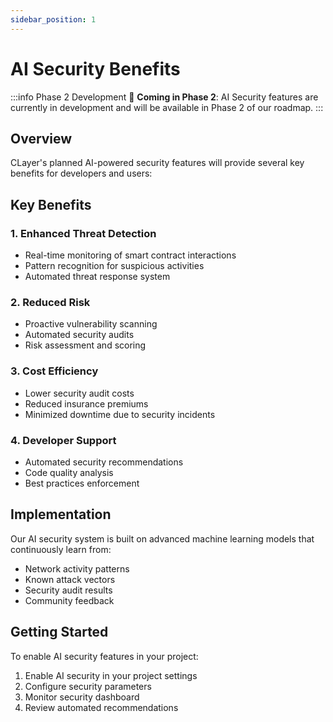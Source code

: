```yaml
---
sidebar_position: 1
---
```


# AI Security Benefits

:::info Phase 2 Development
🚧 **Coming in Phase 2**: AI Security features are currently in development and will be available in Phase 2 of our roadmap.
:::

## Overview

CLayer's planned AI-powered security features will provide several key benefits for developers and users:

## Key Benefits

### 1. Enhanced Threat Detection
- Real-time monitoring of smart contract interactions
- Pattern recognition for suspicious activities
- Automated threat response system

### 2. Reduced Risk
- Proactive vulnerability scanning
- Automated security audits
- Risk assessment and scoring

### 3. Cost Efficiency
- Lower security audit costs
- Reduced insurance premiums
- Minimized downtime due to security incidents

### 4. Developer Support
- Automated security recommendations
- Code quality analysis
- Best practices enforcement

## Implementation

Our AI security system is built on advanced machine learning models that continuously learn from:
- Network activity patterns
- Known attack vectors
- Security audit results
- Community feedback

## Getting Started

To enable AI security features in your project:

1. Enable AI security in your project settings
2. Configure security parameters
3. Monitor security dashboard
4. Review automated recommendations